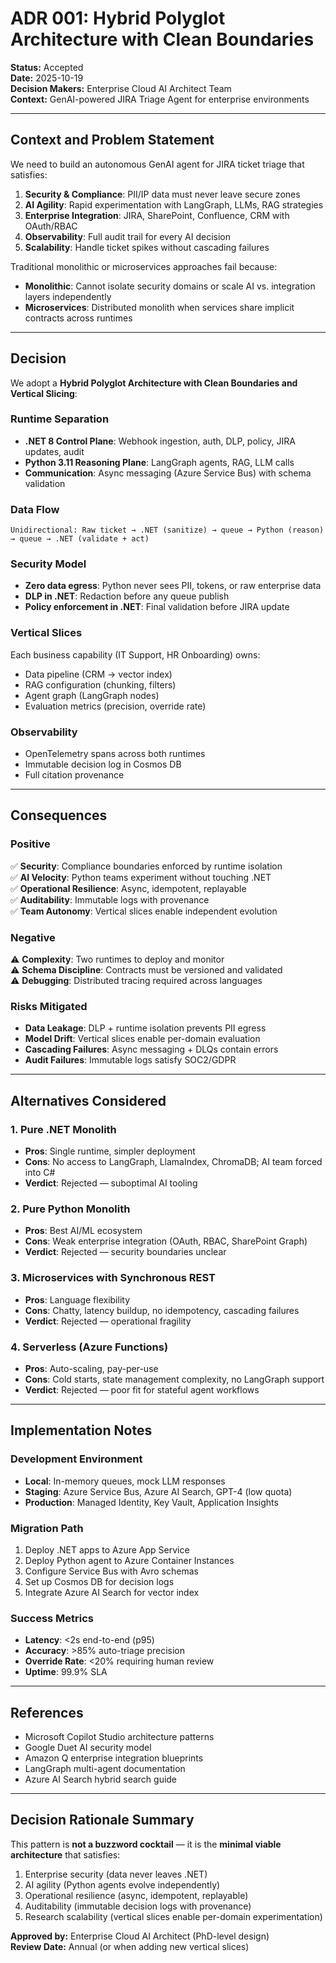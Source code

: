 # ADR 001: Hybrid Polyglot Architecture with Clean Boundaries

**Status:** Accepted  
**Date:** 2025-10-19  
**Decision Makers:** Enterprise Cloud AI Architect Team  
**Context:** GenAI-powered JIRA Triage Agent for enterprise environments

---

## Context and Problem Statement

We need to build an autonomous GenAI agent for JIRA ticket triage that satisfies:

1. **Security & Compliance**: PII/IP data must never leave secure zones
2. **AI Agility**: Rapid experimentation with LangGraph, LLMs, RAG strategies
3. **Enterprise Integration**: JIRA, SharePoint, Confluence, CRM with OAuth/RBAC
4. **Observability**: Full audit trail for every AI decision
5. **Scalability**: Handle ticket spikes without cascading failures

Traditional monolithic or microservices approaches fail because:
- **Monolithic**: Cannot isolate security domains or scale AI vs. integration layers independently
- **Microservices**: Distributed monolith when services share implicit contracts across runtimes

---

## Decision

We adopt a **Hybrid Polyglot Architecture with Clean Boundaries and Vertical Slicing**:

### Runtime Separation
- **.NET 8 Control Plane**: Webhook ingestion, auth, DLP, policy, JIRA updates, audit
- **Python 3.11 Reasoning Plane**: LangGraph agents, RAG, LLM calls
- **Communication**: Async messaging (Azure Service Bus) with schema validation

### Data Flow
```
Unidirectional: Raw ticket → .NET (sanitize) → queue → Python (reason) → queue → .NET (validate + act)
```

### Security Model
- **Zero data egress**: Python never sees PII, tokens, or raw enterprise data
- **DLP in .NET**: Redaction before any queue publish
- **Policy enforcement in .NET**: Final validation before JIRA update

### Vertical Slices
Each business capability (IT Support, HR Onboarding) owns:
- Data pipeline (CRM → vector index)
- RAG configuration (chunking, filters)
- Agent graph (LangGraph nodes)
- Evaluation metrics (precision, override rate)

### Observability
- OpenTelemetry spans across both runtimes
- Immutable decision log in Cosmos DB
- Full citation provenance

---

## Consequences

### Positive
✅ **Security**: Compliance boundaries enforced by runtime isolation  
✅ **AI Velocity**: Python teams experiment without touching .NET  
✅ **Operational Resilience**: Async, idempotent, replayable  
✅ **Auditability**: Immutable logs with provenance  
✅ **Team Autonomy**: Vertical slices enable independent evolution

### Negative
⚠️ **Complexity**: Two runtimes to deploy and monitor  
⚠️ **Schema Discipline**: Contracts must be versioned and validated  
⚠️ **Debugging**: Distributed tracing required across languages

### Risks Mitigated
- **Data Leakage**: DLP + runtime isolation prevents PII egress
- **Model Drift**: Vertical slices enable per-domain evaluation
- **Cascading Failures**: Async messaging + DLQs contain errors
- **Audit Failures**: Immutable logs satisfy SOC2/GDPR

---

## Alternatives Considered

### 1. Pure .NET Monolith
- **Pros**: Single runtime, simpler deployment
- **Cons**: No access to LangGraph, LlamaIndex, ChromaDB; AI team forced into C#
- **Verdict**: Rejected — suboptimal AI tooling

### 2. Pure Python Monolith
- **Pros**: Best AI/ML ecosystem
- **Cons**: Weak enterprise integration (OAuth, RBAC, SharePoint Graph)
- **Verdict**: Rejected — security boundaries unclear

### 3. Microservices with Synchronous REST
- **Pros**: Language flexibility
- **Cons**: Chatty, latency buildup, no idempotency, cascading failures
- **Verdict**: Rejected — operational fragility

### 4. Serverless (Azure Functions)
- **Pros**: Auto-scaling, pay-per-use
- **Cons**: Cold starts, state management complexity, no LangGraph support
- **Verdict**: Rejected — poor fit for stateful agent workflows

---

## Implementation Notes

### Development Environment
- **Local**: In-memory queues, mock LLM responses
- **Staging**: Azure Service Bus, Azure AI Search, GPT-4 (low quota)
- **Production**: Managed Identity, Key Vault, Application Insights

### Migration Path
1. Deploy .NET apps to Azure App Service
2. Deploy Python agent to Azure Container Instances
3. Configure Service Bus with Avro schemas
4. Set up Cosmos DB for decision logs
5. Integrate Azure AI Search for vector index

### Success Metrics
- **Latency**: <2s end-to-end (p95)
- **Accuracy**: >85% auto-triage precision
- **Override Rate**: <20% requiring human review
- **Uptime**: 99.9% SLA

---

## References

- Microsoft Copilot Studio architecture patterns
- Google Duet AI security model
- Amazon Q enterprise integration blueprints
- LangGraph multi-agent documentation
- Azure AI Search hybrid search guide

---

## Decision Rationale Summary

This pattern is **not a buzzword cocktail** — it is the **minimal viable architecture** that satisfies:

1. Enterprise security (data never leaves .NET)
2. AI agility (Python agents evolve independently)
3. Operational resilience (async, idempotent, replayable)
4. Auditability (immutable decision logs with provenance)
5. Research scalability (vertical slices enable per-domain experimentation)

**Approved by:** Enterprise Cloud AI Architect (PhD-level design)  
**Review Date:** Annual (or when adding new vertical slices)
